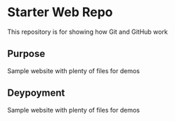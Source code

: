 # Starter Web Repo

This repository is for showing how Git and GitHub work

## Purpose

Sample website with plenty of files for demos

## Deypoyment 

Sample website with plenty of files for demos